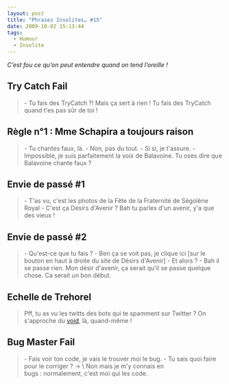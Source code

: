 ```yaml
---
layout: post
title: "Phrases Insolites… #15"
date: 2009-10-02 15:13:44
tags:
  - Humour
  - Insolite
---
```


_C’est fou ce qu’on peut entendre quand on tend l’oreille&nbsp;!_

<!-- more -->

## Try Catch Fail

> \- Tu fais des TryCatch&nbsp;?! Mais ça sert à rien&nbsp;! Tu fais des TryCatch quand t'es pas sûr de toi&nbsp;!

## Règle n°1&nbsp;: Mme Schapira a toujours raison

> \- Tu chantes faux, là.
> \- Non, pas du tout.
> \- Si si, je t'assure.
> \- Impossible, je suis parfaitement la voix de Balavoine. Tu oses dire que Balavoine chante faux&nbsp;?

## Envie de passé #1

> \- T'as vu, c'est les photos de la Fête de la Fraternité de Ségolène Royal
> \- C'est ça Désirs d'Avenir&nbsp;? Bah tu parles d'un avenir, y'a que des vieux&nbsp;!

## Envie de passé #2

> \- Qu'est-ce que tu fais&nbsp;?
> \- Ben ça se voit pas, je clique ici [sur le bouton en haut à droite du site de Désirs d'Avenir]
> \- Et alors&nbsp;?
> \- Bah il se passe rien. Mon désir d'avenir, ça serait qu'il se passe quelque chose. Ca serait un bon début.

## Echelle de Trehorel

> Pff, tu as vu les twitts des bots qui te spamment sur Twitter&nbsp;? On s'approche du [void](http://desencyclopedie.wikia.com/wiki/Echelle_Trehorel#Niveau_6T_code_.22Void.22), là, quand-même&nbsp;!

## Bug Master Fail

> \- Fais voir ton code, je vais le trouver moi le bug.
> \- Tu sais quoi faire pour le corriger&nbsp;?
-> \ Non mais je m'y connais en bugs&nbsp;: normalement, c'est moi qui les code.
